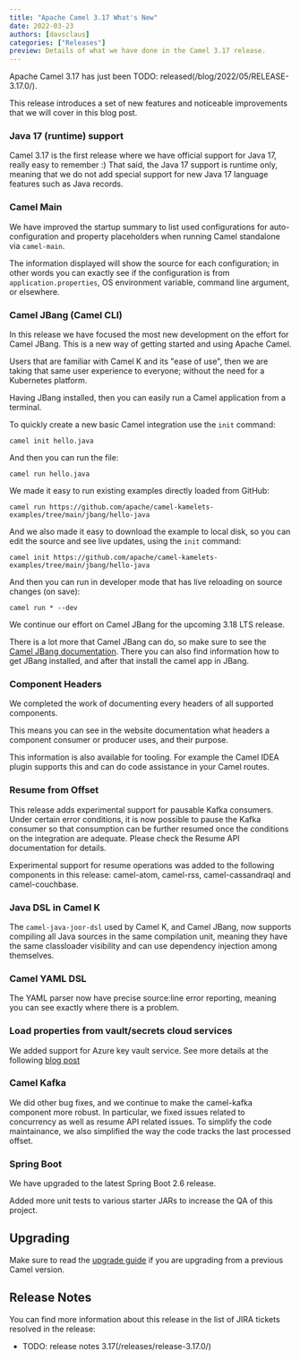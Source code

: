 ```yaml
---
title: "Apache Camel 3.17 What's New"
date: 2022-03-23
authors: [davsclaus]
categories: ["Releases"]
preview: Details of what we have done in the Camel 3.17 release.
---
```


Apache Camel 3.17 has just been TODO: released(/blog/2022/05/RELEASE-3.17.0/).

This release introduces a set of new features and noticeable improvements that we will cover in this blog post.

### Java 17 (runtime) support

Camel 3.17 is the first release where we have official support for Java 17, really easy to remember :) That said, the Java 17 support
is runtime only, meaning that we do not add special support for new Java 17 language features such as Java records.

### Camel Main

We have improved the startup summary to list used configurations for auto-configuration and property placeholders
when running Camel standalone via `camel-main`.

The information displayed will show the source for each configuration; in other words
you can exactly see if the configuration is from `application.properties`, OS environment variable,
command line argument, or elsewhere.

### Camel JBang (Camel CLI)

In this release we have focused the most new development on the effort for Camel JBang.
This is a new way of getting started and using Apache Camel.

Users that are familiar with Camel K and its "ease of use", then we are taking that
same user experience to everyone; without the need for a Kubernetes platform.

Having JBang installed, then you can easily run a Camel application from a terminal.

To quickly create a new basic Camel integration use the `init` command:

    camel init hello.java

And then you can run the file:

    camel run hello.java

We made it easy to run existing examples directly loaded from GitHub:

    camel run https://github.com/apache/camel-kamelets-examples/tree/main/jbang/hello-java

And we also made it easy to download the example to local disk, so you can edit the source and
see live updates, using the `init` command:

    camel init https://github.com/apache/camel-kamelets-examples/tree/main/jbang/hello-java

And then you can run in developer mode that has live reloading on source changes (on save):

    camel run * --dev

We continue our effort on Camel JBang for the upcoming 3.18 LTS release.

There is a lot more that Camel JBang can do, so make sure to see the [Camel JBang documentation](/manual/camel-jbang.html).
There you can also find information how to get JBang installed, and after that install the camel app in JBang.

### Component Headers

We completed the work of documenting every headers of all supported components.

This means you can see in the website documentation what headers a component consumer or producer
uses, and their purpose.

This information is also available for tooling. For example the Camel IDEA plugin supports this
and can do code assistance in your Camel routes.

### Resume from Offset

This release adds experimental support for pausable Kafka consumers. Under certain error conditions, it is now possible to pause the Kafka consumer so that consumption can be further resumed once the conditions on the integration are adequate. Please check the Resume API documentation for details.

Experimental support for resume operations was added to the following components in this release: camel-atom, camel-rss, camel-cassandraql and camel-couchbase. 

### Java DSL in Camel K

The `camel-java-joor-dsl` used by Camel K, and Camel JBang, now supports compiling all Java sources
in the same compilation unit, meaning they have the same classloader visibility and can use
dependency injection among themselves. 

### Camel YAML DSL

The YAML parser now have precise source:line error reporting, meaning you can see exactly
where there is a problem.

### Load properties from vault/secrets cloud services

We added support for Azure key vault service.
See more details at the following [blog post](/blog/2022/03/secrets-properties-functions/)

### Camel Kafka

We did other bug fixes, and we continue to make the camel-kafka component more robust. In particular, we fixed issues related to concurrency as well as resume API related issues. To simplify the code maintainance, we also simplified the way the code tracks the last processed offset.

### Spring Boot

We have upgraded to the latest Spring Boot 2.6 release.

Added more unit tests to various starter JARs to increase the QA of this project.

## Upgrading

Make sure to read the [upgrade guide](/manual/camel-3x-upgrade-guide-3_17.html) if you are upgrading from a previous Camel version.

## Release Notes

You can find more information about this release in the list of JIRA tickets resolved in the release: 

- TODO: release notes 3.17(/releases/release-3.17.0/)

